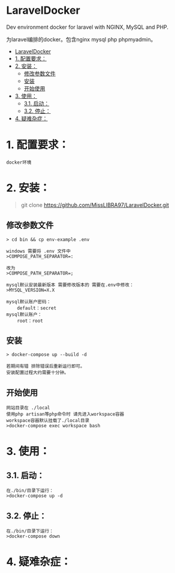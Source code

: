 # LaravelDocker
Dev environment docker for laravel with NGINX, MySQL and PHP.

为laravel编排的docker。包含nginx mysql php phpmyadmin。
<!-- TOC -->

- [LaravelDocker](#laraveldocker)
- [1. 配置要求：](#1-配置要求)
- [2. 安装：](#2-安装)
    - [修改参数文件](#修改参数文件)
    - [安装](#安装)
    - [开始使用](#开始使用)
- [3. 使用：](#3-使用)
    - [3.1. 启动：](#31-启动)
    - [3.2. 停止：](#32-停止)
- [4. 疑难杂症：](#4-疑难杂症)

<!-- /TOC -->
# 1. 配置要求：
    docker环境
# 2. 安装：

> git clone https://github.com/MissLIBRA97/LaravelDocker.git

## 修改参数文件

    > cd bin && cp env-example .env

    windows 需要将 .env 文件中
    >COMPOSE_PATH_SEPARATOR=:

    改为
    >COMPOSE_PATH_SEPARATOR=;

    mysql默认安装最新版本 需要修改版本的 需要在.env中修改：
    >MYSQL_VERSION=X.X

    mysql默认账户密码：
        default：secret
    mysql默认账户：
        root：root

## 安装
    > docker-compose up --build -d

    若期间有错 排除错误后重新运行即可。
    安装配置过程大约需要十分钟。

## 开始使用

    网站目录在 ./local
    使用php artisan等php命令时 请先进入workspace容器
    workspace容器默认挂载了./local目录
    >docker-compose exec workspace bash

# 3. 使用：
## 3.1. 启动：
    在./bin/目录下运行：
    >docker-compose up -d

## 3.2. 停止：
    在./bin/目录下运行：
    >docker-compose down


# 4. 疑难杂症：

